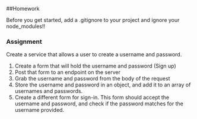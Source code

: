 ##Homework

Before you get started, add a .gitignore to your project and ignore your node_modules!!

### Assignment

Create a service that allows a user to create a username and password.

1. Create a form that will hold the username and password (Sign up)
2. Post that form to an endpoint on the server
3. Grab the username and password from the body of the request
4. Store the username and password in an object, and add it to an array of usernames and passwords.
5. Create a different form for sign-in. This form should accept the username and password, and check if the password matches for the username provided.
